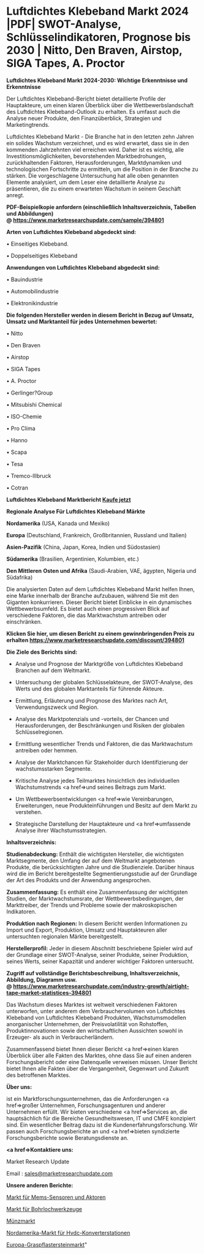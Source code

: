 # Luftdichtes Klebeband Markt 2024 |PDF| SWOT-Analyse, Schlüsselindikatoren, Prognose bis 2030 | Nitto, Den Braven, Airstop, SIGA Tapes, A. Proctor

<strong>Luftdichtes Klebeband Markt 2024-2030: Wichtige Erkenntnisse und Erkenntnisse</strong>

Der Luftdichtes Klebeband-Bericht bietet detaillierte Profile der Hauptakteure, um einen klaren Überblick über die Wettbewerbslandschaft des Luftdichtes Klebeband-Outlook zu erhalten. Es umfasst auch die Analyse neuer Produkte, den Finanzüberblick, Strategien und Marketingtrends.

Luftdichtes Klebeband Markt - Die Branche hat in den letzten zehn Jahren ein solides Wachstum verzeichnet, und es wird erwartet, dass sie in den kommenden Jahrzehnten viel erreichen wird. Daher ist es wichtig, alle Investitionsmöglichkeiten, bevorstehenden Marktbedrohungen, zurückhaltenden Faktoren, Herausforderungen, Marktdynamiken und technologischen Fortschritte zu ermitteln, um die Position in der Branche zu stärken. Die vorgeschlagene Untersuchung hat alle oben genannten Elemente analysiert, um dem Leser eine detaillierte Analyse zu präsentieren, die zu einem erwarteten Wachstum in seinem Geschäft anregt.

<strong><b>PDF-Beispielkopie anfordern (einschließlich Inhaltsverzeichnis, Tabellen und Abbildungen) @ </b></strong><strong><a href=https://www.marketresearchupdate.com/sample/394801><strong>https://www.marketresearchupdate.com/sample/394801</u></a></strong></strong>

<strong>Arten von Luftdichtes Klebeband abgedeckt sind:</strong>

• Einseitiges Klebeband.

• Doppelseitiges Klebeband

<strong>Anwendungen von Luftdichtes Klebeband abgedeckt sind:</strong>

• Bauindustrie

• Automobilindustrie

• Elektronikindustrie

<strong>Die folgenden Hersteller werden in diesem Bericht in Bezug auf Umsatz, Umsatz und Marktanteil für jedes Unternehmen bewertet:</strong>

• Nitto

• Den Braven

• Airstop

• SIGA Tapes

• A. Proctor

• Gerlinger?Group

• Mitsubishi Chemical

• ISO-Chemie

• Pro Clima

• Hanno

• Scapa

• Tesa

• Tremco-Illbruck

• Cotran

<strong>Luftdichtes Klebeband Marktbericht <a href=https://www.marketresearchupdate.com/buynow/394801>Kaufe jetzt</a></strong>

<strong>Regionale Analyse Für Luftdichtes Klebeband Märkte</strong>

<strong>Nordamerika</strong> (USA, Kanada und Mexiko)

<strong>Europa</strong> (Deutschland, Frankreich, Großbritannien, Russland und Italien)

<strong>Asien-Pazifik</strong> (China, Japan, Korea, Indien und Südostasien)

<strong>Südamerika</strong> (Brasilien, Argentinien, Kolumbien, etc.)

<strong>Den Mittleren</strong> <strong>Osten und Afrika</strong> (Saudi-Arabien, VAE, ägypten, Nigeria und Südafrika)

Die analysierten Daten auf dem Luftdichtes Klebeband Markt helfen Ihnen, eine Marke innerhalb der Branche aufzubauen, während Sie mit den Giganten konkurrieren. Dieser Bericht bietet Einblicke in ein dynamisches Wettbewerbsumfeld. Es bietet auch einen progressiven Blick auf verschiedene Faktoren, die das Marktwachstum antreiben oder einschränken.

<strong>Klicken Sie hier, um diesen Bericht zu einem gewinnbringenden Preis zu erhalten
</strong><strong><a href=https://www.marketresearchupdate.com/discount/394801>https://www.marketresearchupdate.com/discount/394801</b></u></strong></a>

<strong>Die Ziele des Berichts sind:</strong>

- Analyse und Prognose der Marktgröße von Luftdichtes Klebeband Branchen auf dem Weltmarkt.

- Untersuchung der globalen Schlüsselakteure, der SWOT-Analyse, des Werts und des globalen Marktanteils für führende Akteure.

- Ermittlung, Erläuterung und Prognose des Marktes nach Art, Verwendungszweck und Region.

- Analyse des Marktpotenzials und -vorteils, der Chancen und Herausforderungen, der Beschränkungen und Risiken der globalen Schlüsselregionen.

- Ermittlung wesentlicher Trends und Faktoren, die das Marktwachstum antreiben oder hemmen.

- Analyse der Marktchancen für Stakeholder durch Identifizierung der wachstumsstarken Segmente.

- Kritische Analyse jedes Teilmarktes hinsichtlich des individuellen Wachstumstrends <a href=>und</a> seines Beitrags zum Markt.

- Um Wettbewerbsentwicklungen <a href=>wie</a> Vereinbarungen, Erweiterungen, neue Produkteinführungen und Besitz auf dem Markt zu verstehen.

- Strategische Darstellung der Hauptakteure und <a href=>umfas</a>sende Analyse ihrer Wachstumsstrategien.

<strong>Inhaltsverzeichnis:</strong>

<strong>Studienabdeckung:</strong> Enthält die wichtigsten Hersteller, die wichtigsten Marktsegmente, den Umfang der auf dem Weltmarkt angebotenen Produkte, die berücksichtigten Jahre und die Studienziele. Darüber hinaus wird die im Bericht bereitgestellte Segmentierungsstudie auf der Grundlage der Art des Produkts und der Anwendung angesprochen.

<strong>Zusammenfassung:</strong> Es enthält eine Zusammenfassung der wichtigsten Studien, der Marktwachstumsrate, der Wettbewerbsbedingungen, der Markttreiber, der Trends und Probleme sowie der makroskopischen Indikatoren.

<strong>Produktion nach Regionen:</strong> In diesem Bericht werden Informationen zu Import und Export, Produktion, Umsatz und Hauptakteuren aller untersuchten regionalen Märkte bereitgestellt.

<strong>Herstellerprofil:</strong> Jeder in diesem Abschnitt beschriebene Spieler wird auf der Grundlage einer SWOT-Analyse, seiner Produkte, seiner Produktion, seines Werts, seiner Kapazität und anderer wichtiger Faktoren untersucht.

<strong><b>Zugriff auf vollständige Berichtsbeschreibung, Inhaltsverzeichnis, Abbildung, Diagramm usw. @ </b></strong><strong><a href=https://www.marketresearchupdate.com/industry-growth/airtight-tape-market-statistices-394801>https://www.marketresearchupdate.com/industry-growth/airtight-tape-market-statistices-394801</a></strong>

Das Wachstum dieses Marktes ist weltweit verschiedenen Faktoren unterworfen, unter anderem dem Verbrauchervolumen von Luftdichtes Klebeband von Luftdichtes Klebeband Produkten, Wachstumsmodellen anorganischer Unternehmen, der Preisvolatilität von Rohstoffen, Produktinnovationen sowie den wirtschaftlichen Aussichten sowohl in Erzeuger- als auch in Verbraucherländern.

Zusammenfassend bietet Ihnen dieser Bericht <a href=>einen</a> klaren Überblick über alle Fakten des Marktes, ohne dass Sie auf einen anderen Forschungsbericht oder eine Datenquelle verweisen müssen. Unser Bericht bietet Ihnen alle Fakten über die Vergangenheit, Gegenwart und Zukunft des betroffenen Marktes.

<strong>Über uns:</strong>

 ist ein Marktforschungsunternehmen, das die Anforderungen <a href=>großer</a> Unternehmen, Forschungsagenturen und anderer Unternehmen erfüllt. Wir bieten verschiedene <a href=>Services</a> an, die hauptsächlich für die Bereiche Gesundheitswesen, IT und CMFE konzipiert sind. Ein wesentlicher Beitrag dazu ist die Kundenerfahrungsforschung. Wir passen auch Forschungsberichte an und <a href=>bieten</a> syndizierte Forschungsberichte sowie Beratungsdienste an.

<strong><a href=>Kontaktiere uns:</a></strong>

Market Research Update

Email : sales@marketresearchupdate.com

<strong>Unsere anderen Berichte:</strong>

<a href=https://www.linkedin.com/pulse/mems-sensors-actuators-market-expects-see-significant>Markt für Mems-Sensoren und Aktoren</a>

<a href=https://www.linkedin.com/pulse/downhole-tools-market-size-industry-growth-factors>Markt für Bohrlochwerkzeuge</a>

<a href=https://www.linkedin.com/pulse/mints-market-research-report-reveals-explosive>Münzmarkt</a>

<a href=https://www.linkedin.com/pulse/north-america-hvdc-converter-station-market-2023>Nordamerika-Markt für Hvdc-Konverterstationen</a>

<a href=https://www.linkedin.com/pulse/europe-grass-paver-market-future-demand-analysis-outlook>Europa-Graspflastersteinmarkt</a>"
